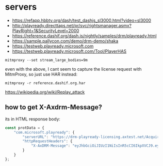 # servers

- <https://refapp.hbbtv.org/dash/test_dashjs_sl3000.html?video=sl3000>
- http://playready.directtaps.net/pr/svc/rightsmanager.asmx?PlayRight=1&SecurityLevel=2000
- https://reference.dashif.org/dash.js/nightly/samples/drm/playready.html
- https://sample.pallycon.com/demo/drm-demo/shaka
- https://testweb.playready.microsoft.com
- https://testweb.playready.microsoft.com/Tool/PlayerHAS

~~~
mitmproxy --set stream_large_bodies=9m
~~~

even with the above, I cant seem to capture the license request with MitmProxy,
so just use HAR instead:

~~~
mitmproxy -r reference.dashif.org.har
~~~

<https://wikipedia.org/wiki/Replay_attack>

## how to get X-Axdrm-Message?

its in HTML response body:

~~~js
const protData = {
    "com.microsoft.playready": {
        "serverURL": "https://drm-playready-licensing.axtest.net/AcquireLicense",
        "httpRequestHeaders": {
            "X-AxDRM-Message": "eyJhbGciOiJIUzI1NiIsInR5cCI6IkpXVCJ9.eyJ2ZXJz..."
        }
    }
};
~~~

